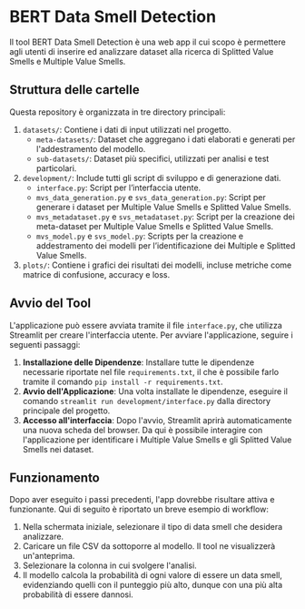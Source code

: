 # BERT Data Smell Detection

Il tool BERT Data Smell Detection è una web app il cui scopo è permettere agli utenti di inserire ed analizzare dataset alla ricerca di Splitted Value Smells e Multiple Value Smells.

## Struttura delle cartelle

Questa repository è organizzata in tre directory principali:
1. `datasets/`: Contiene i dati di input utilizzati nel progetto.
   - `meta-datasets/`: Dataset che aggregano i dati elaborati e generati per l'addestramento del modello.
   - `sub-datasets/`: Dataset più specifici, utilizzati per analisi e test particolari.
2. `development/`: Include tutti gli script di sviluppo e di generazione dati.
   - `interface.py`: Script per l’interfaccia utente.
   - `mvs_data_generation.py` e `svs_data_generation.py`: Script per generare i dataset per Multiple Value Smells e Splitted Value Smells.
   - `mvs_metadataset.py` e `svs_metadataset.py`: Script per la creazione dei meta-dataset per Multiple Value Smells e Splitted Value Smells.
   - `mvs_model.py` e `svs_model.py`: Scripts per la creazione e addestramento dei modelli per l’identificazione dei Multiple e Splitted Value Smells.
3. `plots/`: Contiene i grafici dei risultati dei modelli, incluse metriche come matrice di confusione, accuracy e loss.

## Avvio del Tool

L'applicazione può essere avviata tramite il file `interface.py`, che utilizza Streamlit per creare l'interfaccia utente. Per avviare l'applicazione, seguire i seguenti passaggi:
1. **Installazione delle Dipendenze**: Installare tutte le dipendenze necessarie riportate nel file `requirements.txt`, il che è possibile farlo tramite il comando `pip install -r requirements.txt`.
2. **Avvio dell'Applicazione**: Una volta installate le dipendenze, eseguire il comando `streamlit run development/interface.py` dalla directory principale del progetto.
3. **Accesso all'interfaccia**: Dopo l'avvio, Streamlit aprirà automaticamente una nuova scheda del browser. Da qui è possibile interagire con l'applicazione per identificare i Multiple Value Smells e gli Splitted Value Smells nei dataset.

## Funzionamento

Dopo aver eseguito i passi precedenti, l'app dovrebbe risultare attiva e funzionante. Qui di seguito è riportato un breve esempio di workflow:
1. Nella schermata iniziale, selezionare il tipo di data smell che desidera analizzare.
2. Caricare un file CSV da sottoporre al modello. Il tool ne visualizzerà un'anteprima.
3. Selezionare la colonna in cui svolgere l'analisi.
4. Il modello calcola la probabilità di ogni valore di essere un data smell, evidenziando quelli con il punteggio più alto, dunque con una più alta probabilità di essere dannosi.
